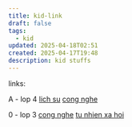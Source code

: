 ```yaml
---
title: kid-link
draft: false
tags:
  - kid
updated: 2025-04-18T02:51
created: 2025-04-17T19:48
description: kid stuffs
---
```

links:


A - lop 4
[lich su](https://docs.google.com/forms/d/e/1FAIpQLSe4IpH3Axe64VFhnO0abz4OR1RiQ6lV7MKXmMIZ9b6Yauc4qg/viewform)
[cong nghe](https://docs.google.com/forms/d/e/1FAIpQLSdVg8eSEsAuLSkfqSrBIBkytpYAek1cXhD60vzDtiZ8_zLQhw/viewform)

0 - lop 3
[cong nghe](https://docs.google.com/forms/d/e/1FAIpQLSdRJma4hFJiu7cEZT6rLqu3bK9nRT1qWPij8Bb_qwA-hXtgmw/viewform)
[tu nhien xa hoi](https://docs.google.com/forms/d/e/1FAIpQLSeFe3_NS90TZNnGBiZ0av9Ww_kEA0X9hpoAcczFnFgprggVWg/viewform)

